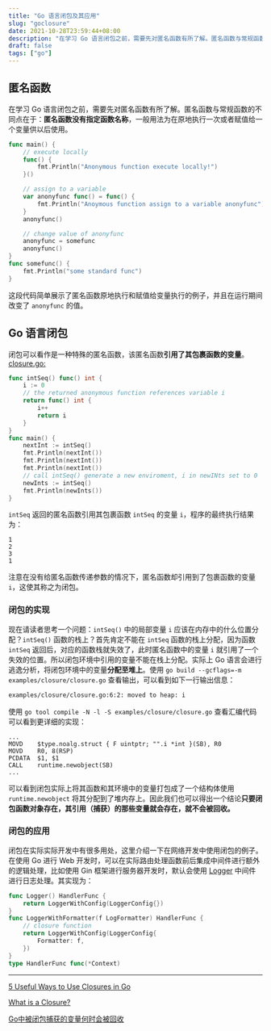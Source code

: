 ```yaml
---
title: "Go 语言闭包及其应用"
slug: "goclosure"
date: 2021-10-28T23:59:44+08:00
description: "在学习 Go 语言闭包之前，需要先对匿名函数有所了解。匿名函数与常规函数的不同点在于"
draft: false
tags: ["go"]
---
```

## 匿名函数
在学习 Go 语言闭包之前，需要先对匿名函数有所了解。匿名函数与常规函数的不同点在于：**匿名函数没有指定函数名称**，一般用法为在原地执行一次或者赋值给一个变量供以后使用。
```go
func main() {
	// execute locally
	func() {
		fmt.Println("Anonymous function execute locally!")
	}()

	// assign to a variable
	var anonyfunc func() = func() {
		fmt.Println("Anoymous function assign to a variable anonyfunc")
	}
	anonyfunc()

	// change value of anonyfunc
	anonyfunc = somefunc
	anonyfunc()
}
func somefunc() {
	fmt.Println("some standard func")
}
```
这段代码简单展示了匿名函数原地执行和赋值给变量执行的例子，并且在运行期间改变了 `anonyfunc` 的值。
## Go 语言闭包
闭包可以看作是一种特殊的匿名函数，该匿名函数**引用了其包裹函数的变量**。
[closure.go:](https://github.com/kfngp/kfngp.github.io/blob/main/examples/closure/closure.go)
```go
func intSeq() func() int {
    i := 0
	// the returned anonymous function references variable i
    return func() int {
        i++
        return i
    }
}
func main() {
    nextInt := intSeq()
    fmt.Println(nextInt())
    fmt.Println(nextInt())
    fmt.Println(nextInt())	
	// call intSeq() generate a new enviroment, i in newINts set to 0
    newInts := intSeq()
    fmt.Println(newInts())
}
```
`intSeq` 返回的匿名函数引用其包裹函数 `intSeq` 的变量 `i`，程序的最终执行结果为：
```
1
2
3
1
```
注意在没有给匿名函数传递参数的情况下，匿名函数却引用到了包裹函数的变量 `i`，这使其称之为闭包。
### 闭包的实现
现在请读者思考一个问题：`intSeq()` 中的局部变量 `i` 应该在内存中的什么位置分配？`intSeq()` 函数的栈上？首先肯定不能在 `intSeq` 函数的栈上分配，因为函数 `intSeq` 返回后，对应的函数栈就失效了，此时匿名函数中的变量 `i` 就引用了一个失效的位置。所以闭包环境中引用的变量不能在栈上分配。实际上 Go 语言会进行逃逸分析，将闭包环境中的变量**分配至堆上**。使用 `go build --gcflags=-m examples/closure/closure.go` 查看输出，可以看到如下一行输出信息：
```bash
examples/closure/closure.go:6:2: moved to heap: i
```
使用 `go tool compile -N -l -S examples/closure/closure.go` 查看汇编代码可以看到更详细的实现：
```armasm
...
MOVD    $type.noalg.struct { F uintptr; "".i *int }(SB), R0
MOVD    R0, 8(RSP)
PCDATA  $1, $1
CALL    runtime.newobject(SB)
...
```
可以看到闭包实际上将其函数和其环境中的变量打包成了一个结构体使用 `runtime.newobject` 将其分配到了堆内存上。因此我们也可以得出一个结论**只要闭包函数对象存在，其引用（捕获）的那些变量就会存在，就不会被回收。**
### 闭包的应用
闭包在实际实际开发中有很多用处，这里介绍一下在网络开发中使用闭包的例子。在使用 Go 进行 Web 开发时，可以在实际路由处理函数前后集成中间件进行额外的逻辑处理，比如使用 Gin 框架进行服务器开发时，默认会使用 [Logger](https://github.com/gin-gonic/gin/blob/1c2aa59b20c8cff5b3c601708afe22100eac25e6/logger.go#L182) 中间件进行日志处理。其实现为：
```go
func Logger() HandlerFunc {
	return LoggerWithConfig(LoggerConfig{})
}
func LoggerWithFormatter(f LogFormatter) HandlerFunc {
	// closure function
	return LoggerWithConfig(LoggerConfig{
		Formatter: f,
	})
}
type HandlerFunc func(*Context)
```
---
[5 Useful Ways to Use Closures in Go](https://www.calhoun.io/5-useful-ways-to-use-closures-in-go/)

[What is a Closure?](https://www.calhoun.io/what-is-a-closure/)

[Go中被闭包捕获的变量何时会被回收](https://tonybai.com/2021/08/09/when-variables-captured-by-closures-are-recycled-in-go/)